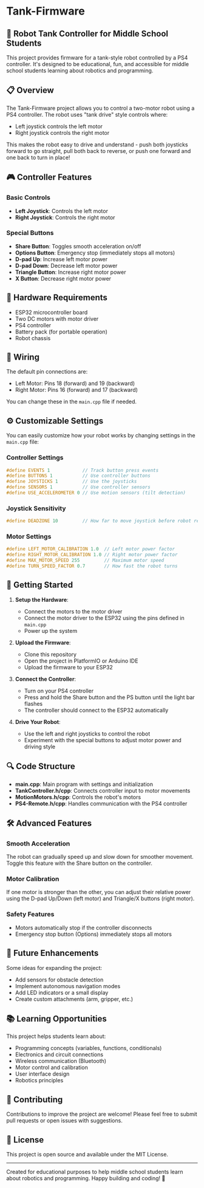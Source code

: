 # Tank-Firmware

## 🤖 Robot Tank Controller for Middle School Students

This project provides firmware for a tank-style robot controlled by a PS4 controller. It's designed to be educational, fun, and accessible for middle school students learning about robotics and programming.

## 📋 Overview

The Tank-Firmware project allows you to control a two-motor robot using a PS4 controller. The robot uses "tank drive" style controls where:

- Left joystick controls the left motor
- Right joystick controls the right motor

This makes the robot easy to drive and understand - push both joysticks forward to go straight, pull both back to reverse, or push one forward and one back to turn in place!

## 🎮 Controller Features

### Basic Controls

- **Left Joystick**: Controls the left motor
- **Right Joystick**: Controls the right motor

### Special Buttons

- **Share Button**: Toggles smooth acceleration on/off
- **Options Button**: Emergency stop (immediately stops all motors)
- **D-pad Up**: Increase left motor power
- **D-pad Down**: Decrease left motor power
- **Triangle Button**: Increase right motor power
- **X Button**: Decrease right motor power

## 🔧 Hardware Requirements

- ESP32 microcontroller board
- Two DC motors with motor driver
- PS4 controller
- Battery pack (for portable operation)
- Robot chassis

## 🔌 Wiring

The default pin connections are:

- Left Motor: Pins 18 (forward) and 19 (backward)
- Right Motor: Pins 16 (forward) and 17 (backward)

You can change these in the `main.cpp` file if needed.

## ⚙️ Customizable Settings

You can easily customize how your robot works by changing settings in the `main.cpp` file:

### Controller Settings

```cpp
#define EVENTS 1            // Track button press events
#define BUTTONS 1           // Use controller buttons
#define JOYSTICKS 1         // Use the joysticks
#define SENSORS 1           // Use controller sensors
#define USE_ACCELEROMETER 0 // Use motion sensors (tilt detection)
```

### Joystick Sensitivity

```cpp
#define DEADZONE 10         // How far to move joystick before robot responds
```

### Motor Settings

```cpp
#define LEFT_MOTOR_CALIBRATION 1.0  // Left motor power factor
#define RIGHT_MOTOR_CALIBRATION 1.0 // Right motor power factor
#define MAX_MOTOR_SPEED 255         // Maximum motor speed
#define TURN_SPEED_FACTOR 0.7       // How fast the robot turns
```

## 🚀 Getting Started

1. **Setup the Hardware**:

   - Connect the motors to the motor driver
   - Connect the motor driver to the ESP32 using the pins defined in `main.cpp`
   - Power up the system

2. **Upload the Firmware**:

   - Clone this repository
   - Open the project in PlatformIO or Arduino IDE
   - Upload the firmware to your ESP32

3. **Connect the Controller**:

   - Turn on your PS4 controller
   - Press and hold the Share button and the PS button until the light bar flashes
   - The controller should connect to the ESP32 automatically

4. **Drive Your Robot**:
   - Use the left and right joysticks to control the robot
   - Experiment with the special buttons to adjust motor power and driving style

## 🔍 Code Structure

- **main.cpp**: Main program with settings and initialization
- **TankController.h/cpp**: Connects controller input to motor movements
- **MotionMotors.h/cpp**: Controls the robot's motors
- **PS4-Remote.h/cpp**: Handles communication with the PS4 controller

## 🛠️ Advanced Features

### Smooth Acceleration

The robot can gradually speed up and slow down for smoother movement. Toggle this feature with the Share button on the controller.

### Motor Calibration

If one motor is stronger than the other, you can adjust their relative power using the D-pad Up/Down (left motor) and Triangle/X buttons (right motor).

### Safety Features

- Motors automatically stop if the controller disconnects
- Emergency stop button (Options) immediately stops all motors

## 🔮 Future Enhancements

Some ideas for expanding the project:

- Add sensors for obstacle detection
- Implement autonomous navigation modes
- Add LED indicators or a small display
- Create custom attachments (arm, gripper, etc.)

## 📚 Learning Opportunities

This project helps students learn about:

- Programming concepts (variables, functions, conditionals)
- Electronics and circuit connections
- Wireless communication (Bluetooth)
- Motor control and calibration
- User interface design
- Robotics principles

## 🤝 Contributing

Contributions to improve the project are welcome! Please feel free to submit pull requests or open issues with suggestions.

## 📄 License

This project is open source and available under the MIT License.

---

Created for educational purposes to help middle school students learn about robotics and programming. Happy building and coding! 🤖

